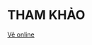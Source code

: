 # THAM KHẢO
[Vẽ online](https://onedrive.live.com/?redeem=aHR0cHM6Ly8xZHJ2Lm1zL2YvYy9jM2Q1MjYxY2E3ODMyODI4L0VpZ29nNmNjSnRVZ2dNTWlxUUFBQUFBQmh1N1hUNUthOVVpSUc5cjBaT2k2VXc%5FZT05U2NFUGs&id=C3D5261CA7832828%21s300985c9576f477f8bd3f7f3431c959d&cid=C3D5261CA7832828)
